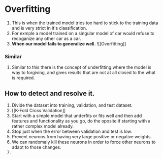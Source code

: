 # Overfitting

1. This is when the trained model tries too hard to stick to the training data and is very strict in it's classification.
2. For exmple a model trained on a singular model of car would refuse to recoganize any other car as a car.
3. **When our model fails to generalize well.**
![[Overfitting]]
### Similar
1. Similar to this there is the concept of underfitting where the model is way to forgiving, and gives results that are not at all closed to the what is required.

## How to detect and resolve it.
1. Divide the dataset into training, validation, and test dataset.
2. [[K-Fold Cross Validation]]
3. Start with a simple model that underfits or fits well and then add features and functionality as you go, do the oposite if starting with a rather complex model already.
4. Stop just when the error between validation and test is low.
5. Prevent neurons from having very large positive or negative weights.
6. We can randomaly kill these neurons in order to force other neurons to adapt to those changes.
7. 